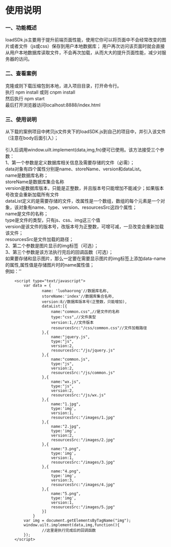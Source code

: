 # 使用说明
### 一、功能概述
loadSDk.js主要用于提升前端页面性能，使用它你可以将页面中不会经常改变的图片或者文件（js或css）保存到用户本地数据库；
用户再次访问该页面时就会直接从用户本地数据库读取文件，不会再次加载，从而大大的提升页面性能，减少对服务器的访问。<br/>
### 二、查看案例
克隆或则下载压缩包到本地，进入项目目录，打开命令行。<br/>
执行 npm install 或则 cnpm install<br/>
然后执行 npm start<br/>
最后打开浏览器访问localhost:8888/index.html<br/>
### 三、使用说明
从下载的案例项目中拷贝js文件夹下的loadSDK.js到自己的项目中，并引入该文件（注意在body后面引入）；<br/>
		<script src="/js/loadSDK.js"></script><br/>
引入后调用window.uilt.implement(data,img,fn)便可已使用。该方法接受三个参数：<br/>
1、第一个参数是定义数据库相关信息及需要存储的文件（必需）；<br/>
data对象有四个属性分别是name、storeName、version和dataList。<br/>
name是数据库名称；<br/>
storeName是数据库集合名称<br/>
version是数据库版本，只能是正整数，并且版本号只能增加不能减少；如果版本号改变会重新加载所有文件<br/>
dataList定义的是需要存储的文件，改属性是一个数组，数组的每个元素是一个对象，该对象有name、type、version、resourcesSrc这四个属性；<br/>
name是文件的名称；<br/>
type是文件的类型，只有js、css、img这三个值<br/>
version是该文件的版本号，改版本号为正整数，可增可减，一旦改变会重新加载该文件；<br/>
resourcesSrc是文件加载的路径；<br/>
2、第二个参数是图片显示的img标签（可选）；<br/>
3、第三个参数是该方法执行完后的回调函数（可选）；<br/>
如果要存储和显示图片，那么一定要在需要显示图片的img标签上添加data-name的属性,属性值是存储图片时的name属性值；<br/>
例如：'<img class="huanbao" data-name="1.jpg" src=""/>'

		<script type="text/javascript">
			var data = {
					name: 'luohaorong'//数据库名称,
					storeName:'index'//数据库集合名称,
					version:8//数据库版本号(正整数，只能增加),
					dataList:[{
						name:"common.css",//是文件的名称
						type:"css",//文件类型
						version:1,//文件版本
						resourcesSrc:"/css/common.css"//文件加载路径
					},{
						name:"jquery.js",
						type:"js",
						version:2,
						resourcesSrc:"/js/jquery.js"
					},{
						name:"common.js",
						type:"js",
						version:2,
						resourcesSrc:"/js/common.js"
					},{
						name:"wx.js",
						type:"js",
						version:2,
						resourcesSrc:"/js/wx.js"
					},{
						name:"1.jpg",
						type:'img',
						version:1,
						resourcesSrc:"/images/1.jpg"
					},{
						name:"2.jpg",
						type:'img',
						version:2,
						resourcesSrc:"/images/2.jpg"
					},{
						name:"3.png",
						type:'img',
						version:1,
						resourcesSrc:"/images/3.jpg"
					},{
						name:"4.png",
						type:'img',
						version:3,
						resourcesSrc:"/images/4.jpg"
					},{
						name:"5.png",
						type:'img',
						version:1,
						resourcesSrc:"/images/5.jpg"
					}]
				}
			var img = document.getElementsByTagName("img");
			window.uilt.implement(data,img,function(){
					//这里是执行完成后的回调函数
			});
		</script>
